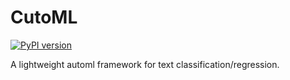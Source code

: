 # CutoML

[![PyPI version](https://badge.fury.io/py/cutoml.svg)](https://badge.fury.io/py/cutoml)

A lightweight automl framework for text classification/regression.
